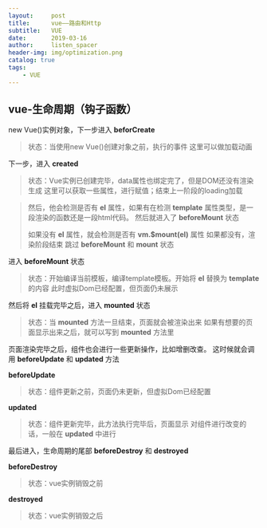 ```yaml
---
layout:     post
title:      vue——路由和Http
subtitle:   VUE
date:       2019-03-16
author:     listen_spacer
header-img: img/optimization.png
catalog: true
tags:
    - VUE
---
```

## vue-生命周期（钩子函数）

new Vue()实例对象，下一步进入 **beforCreate**
>  状态：当使用new Vue()创建对象之前，执行的事件
>  这里可以做加载动画
  
  下一步，进入 **created**
> 状态：Vue实例已创建完毕，data属性也绑定完了，但是DOM还没有渲染生成
> 这里可以获取一些属性，进行赋值；结束上一阶段的loading加载

> 然后，他会检测是否有 **el** 属性，如果有在检测 **template** 属性类型，是一段渲染的函数还是一段html代码。
> 然后就进入了 **beforeMount** 状态
>  
> 如果没有 **el** 属性，就会检测是否有 **vm.$mount(el)** 属性
> 如果都没有，渲染阶段结束 跳过 **beforeMount** 和 **mount** 状态

 进入  **beforeMount** 状态
 > 状态：开始编译当前模板，编译template模板。开始将 **el** 替换为 **template** 的内容
 > 此时虚拟Dom已经配置，但页面仍未展示
 
 然后将 **el** 挂载完毕之后，进入 **mounted** 状态
 > 状态：当 **mounted** 方法一旦结束，页面就会被渲染出来
 > 如果有想要的页面显示出来之后，就可以写到 **mounted** 方法里

页面渲染完毕之后，组件也会进行一些更新操作，比如增删改查。
这时候就会调用 **beforeUpdate** 和 **updated** 方法

**beforeUpdate**
> 状态：组件更新之前，页面仍未更新，但虚拟Dom已经配置

**updated**
> 状态：组件更新完毕，此方法执行完毕后，页面显示
> 对组件进行改变的话，一般在 **updated** 中进行

最后进入，生命周期的尾部 **beforeDestroy** 和 **destroyed**

**beforeDestroy**
> 状态：vue实例销毁之前

**destroyed**
> 状态：vue实例销毁之后

